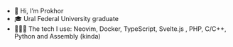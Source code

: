 - 👋 Hi, I’m Prokhor
- 🎓 Ural Federal University graduate
- 👨🏻‍💻 The tech I use: Neovim, Docker, TypeScript, Svelte.js , PHP, C/C++, Python and Assembly (kinda)
